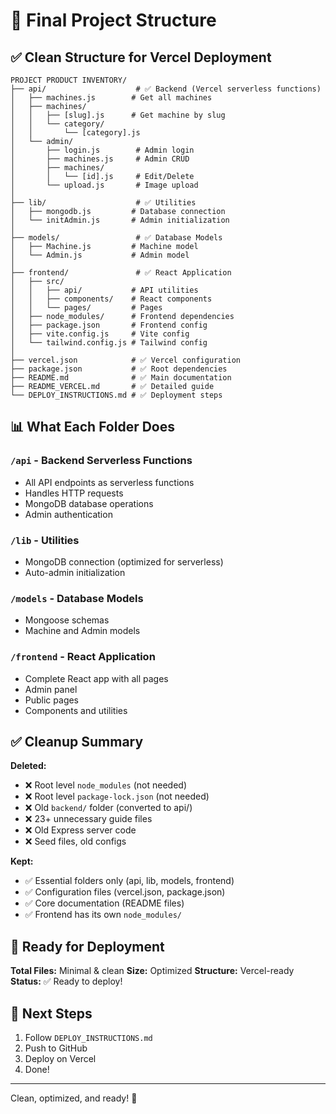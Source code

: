 # 📁 Final Project Structure

## ✅ Clean Structure for Vercel Deployment

```
PROJECT PRODUCT INVENTORY/
├── api/                    # ✅ Backend (Vercel serverless functions)
│   ├── machines.js        # Get all machines
│   ├── machines/          
│   │   ├── [slug].js      # Get machine by slug
│   │   └── category/
│   │       └── [category].js
│   └── admin/
│       ├── login.js        # Admin login
│       ├── machines.js     # Admin CRUD
│       ├── machines/
│       │   └── [id].js     # Edit/Delete
│       └── upload.js       # Image upload
│
├── lib/                    # ✅ Utilities
│   ├── mongodb.js         # Database connection
│   └── initAdmin.js       # Admin initialization
│
├── models/                 # ✅ Database Models
│   ├── Machine.js         # Machine model
│   └── Admin.js           # Admin model
│
├── frontend/               # ✅ React Application
│   ├── src/
│   │   ├── api/           # API utilities
│   │   ├── components/    # React components
│   │   └── pages/         # Pages
│   ├── node_modules/      # Frontend dependencies
│   ├── package.json       # Frontend config
│   ├── vite.config.js     # Vite config
│   └── tailwind.config.js # Tailwind config
│
├── vercel.json            # ✅ Vercel configuration
├── package.json           # ✅ Root dependencies
├── README.md              # ✅ Main documentation
├── README_VERCEL.md       # ✅ Detailed guide
└── DEPLOY_INSTRUCTIONS.md # ✅ Deployment steps
```

## 📊 What Each Folder Does

### `/api` - Backend Serverless Functions
- All API endpoints as serverless functions
- Handles HTTP requests
- MongoDB database operations
- Admin authentication

### `/lib` - Utilities
- MongoDB connection (optimized for serverless)
- Auto-admin initialization

### `/models` - Database Models
- Mongoose schemas
- Machine and Admin models

### `/frontend` - React Application
- Complete React app with all pages
- Admin panel
- Public pages
- Components and utilities

## ✅ Cleanup Summary

**Deleted:**
- ❌ Root level `node_modules` (not needed)
- ❌ Root level `package-lock.json` (not needed)
- ❌ Old `backend/` folder (converted to api/)
- ❌ 23+ unnecessary guide files
- ❌ Old Express server code
- ❌ Seed files, old configs

**Kept:**
- ✅ Essential folders only (api, lib, models, frontend)
- ✅ Configuration files (vercel.json, package.json)
- ✅ Core documentation (README files)
- ✅ Frontend has its own `node_modules/`

## 🎯 Ready for Deployment

**Total Files:** Minimal & clean
**Size:** Optimized
**Structure:** Vercel-ready
**Status:** ✅ Ready to deploy!

## 📝 Next Steps

1. Follow `DEPLOY_INSTRUCTIONS.md`
2. Push to GitHub
3. Deploy on Vercel
4. Done!

---

Clean, optimized, and ready! 🚀

